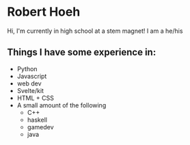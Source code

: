 # Robert Hoeh
Hi, I'm currently in high school at a stem magnet!
I am a he/his
## Things I have some experience in:
* Python
* Javascript
* web dev
* Svelte/kit
* HTML + CSS
* A small amount of the following
  * C++
  * haskell
  * gamedev
  * java
